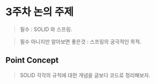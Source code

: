 # 3주차 논의 주제
>필수 : SOLID 와 스프링.

>필수 아니지만 알아보면 좋은것 : 스프링의 궁극적인 목적.

## Point Concept
> SOLID 각각의 규칙에 대한 개념을 글보다 코드로 정리해보자.